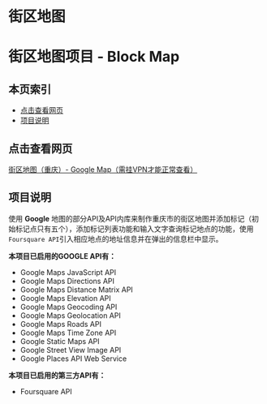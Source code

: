 街区地图
=======
# 街区地图项目 - Block Map

## <i class="icon-list"></i> 本页索引

* [点击查看网页](#点击查看网页)
* [项目说明](#项目说明)

## 点击查看网页

[街区地图（重庆）- Google Map（需挂VPN才能正常查看）](https://www.vernonn.com/udacity/project-four/index)

## 项目说明

使用 **Google** 地图的部分API及API内库来制作重庆市的街区地图并添加标记（初始标记点只有五个），添加标记列表功能和输入文字查询标记地点的功能，使用`Foursquare API`引入相应地点的地址信息并在弹出的信息栏中显示。


**本项目已启用的GOOGLE API有：**
-  Google Maps JavaScript API
-  Google Maps Directions API
-  Google Maps Distance Matrix API
-  Google Maps Elevation API
-  Google Maps Geocoding API
-  Google Maps Geolocation API
-  Google Maps Roads API
-  Google Maps Time Zone API
-  Google Static Maps API
-  Google Street View Image API
-  Google Places API Web Service

**本项目已启用的第三方API有：**
-  Foursquare API
